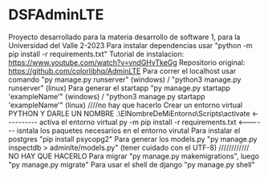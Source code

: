 # DSFAdminLTE
Proyecto desarrollado para la materia desarrollo de software 1, para la Universidad del Valle 2-2023
Para instalar dependencias usar "python -m pip install -r requirements.txt"
Tutorial de instalacion: https://www.youtube.com/watch?v=vndGHvTkeGg
Repositorio original: https://github.com/colorlibhq/AdminLTE
Para correr el localhost usar comando "py manage.py runserver" (windows) / "python3 manage.py runserver" (linux)
Para generar el startapp "py manage.py startapp 'exampleName'" (windows) / "python3 manage.py startapp 'exampleName'" (linux) ////no hay que hacerlo
Crear un entorno virtual PYTHON Y DARLE UN NOMBRE
.\ElNombreDeMiEntorno\Scripts\activate   <---------- activa el entorno virtual
py -m pip install -r requirements.txt  <------ isntala los paquetes necesarios en el entorno virutal
Para instalar el postgres "pip install psycopg2" 
Para generar los models.py "py manage.py inspectdb > adminlte/models.py" (tener cuidado con el UTF-8) //////////// NO HAY QUE HACERLO
Para migrar "py manage.py makemigrations", luego "py manage.py migrate"
Para usar el shell de django "py manage.py shell"
